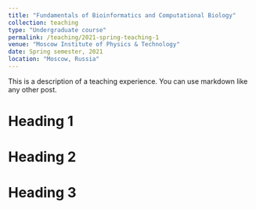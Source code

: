 ```yaml
---
title: "Fundamentals of Bioinformatics and Computational Biology"
collection: teaching
type: "Undergraduate course"
permalink: /teaching/2021-spring-teaching-1
venue: "Moscow Institute of Physics & Technology"
date: Spring semester, 2021
location: "Moscow, Russia"
---
```


This is a description of a teaching experience. You can use markdown like any other post.

Heading 1
======

Heading 2
======

Heading 3
======